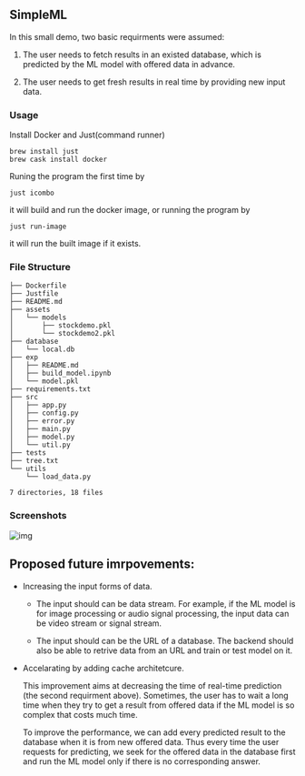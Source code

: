 ## SimpleML

In this small demo, two basic requirments were assumed:

1. The user needs to fetch results in an existed database, which is predicted by the ML model with offered data in advance.

2. The user needs to get fresh results in real time by providing new input data.

### Usage

Install Docker and Just(command runner)

```
brew install just
brew cask install docker
```

Runing the program the first time by

```
just icombo
```

it will build and run the docker image, or running the program by

```
just run-image
```

it will run the built image if it exists.

### File Structure

```
├── Dockerfile
├── Justfile
├── README.md
├── assets
│   └── models
│       ├── stockdemo.pkl
│       └── stockdemo2.pkl
├── database
│   └── local.db
├── exp
│   ├── README.md
│   ├── build_model.ipynb
│   └── model.pkl
├── requirements.txt
├── src
│   ├── app.py
│   ├── config.py
│   ├── error.py
│   ├── main.py
│   ├── model.py
│   └── util.py
├── tests
├── tree.txt
└── utils
    └── load_data.py

7 directories, 18 files
```

### Screenshots

![img](https://i.imgur.com/GoCjeqn.png)

## Proposed future imrpovements:

- Increasing the input forms of data.

  - The input should can be data stream. For example, if the ML model is for image processing or audio signal processing, the input data can be video stream or signal stream.

  - The input should can be the URL of a database. The backend should also be able to retrive data from an URL and train or test model on it.

- Accelarating by adding cache architetcure.

  This improvement aims at decreasing the time of real-time prediction (the second requirment above). Sometimes, the user has to wait a long time when they try to get a result from offered data if the ML model is so complex that costs much time.

  To improve the performance, we can add every predicted result to the database when it is from new offered data. Thus every time the user requests for predicting, we seek for the offered data in the database first and run the ML model only if there is no corresponding answer.

